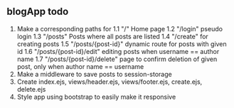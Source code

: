 ## blogApp todo
1. Make a corresponding paths for 
	1.1   "/" Home page
	1.2  "/login" pseudo login
	1.3  "/posts" Posts where all posts are listed
	1.4  "/create" for creating posts
	1.5  "/posts/{post-id}" dynamic route for posts with given id
	1.6   "/posts/{post-id}/edit" editing posts when username == author name
	1.7   "/posts/{post-id}/delete" page to confirm deletion of given post, only when author name == username
2. Make a middleware to save posts to session-storage
3. Create index.ejs, views/header.ejs, views/footer.ejs, create.ejs, delete.ejs
4. Style app using bootstrap to easily make it responsive